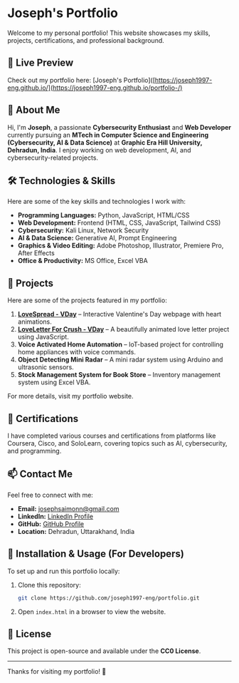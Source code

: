 # Joseph's Portfolio

Welcome to my personal portfolio! This website showcases my skills, projects, certifications, and professional background.

## 🚀 Live Preview
Check out my portfolio here: [Joseph's Portfolio]([https://joseph1997-eng.github.io/](https://joseph1997-eng.github.io/portfolio-/)

## 📌 About Me
Hi, I'm **Joseph**, a passionate **Cybersecurity Enthusiast** and **Web Developer** currently pursuing an **MTech in Computer Science and Engineering (Cybersecurity, AI & Data Science)** at **Graphic Era Hill University, Dehradun, India**. I enjoy working on web development, AI, and cybersecurity-related projects.

## 🛠️ Technologies & Skills
Here are some of the key skills and technologies I work with:

- **Programming Languages:** Python, JavaScript, HTML/CSS
- **Web Development:** Frontend (HTML, CSS, JavaScript, Tailwind CSS)
- **Cybersecurity:** Kali Linux, Network Security
- **AI & Data Science:** Generative AI, Prompt Engineering
- **Graphics & Video Editing:** Adobe Photoshop, Illustrator, Premiere Pro, After Effects
- **Office & Productivity:** MS Office, Excel VBA

## 💼 Projects
Here are some of the projects featured in my portfolio:

1. **[LoveSpread - VDay](https://joseph1997-eng.github.io/SpreadLove/)** – Interactive Valentine's Day webpage with heart animations.
2. **[LoveLetter For Crush - VDay](https://joseph1997-eng.github.io/LoverLetterForCrush/)** – A beautifully animated love letter project using JavaScript.
3. **Voice Activated Home Automation** – IoT-based project for controlling home appliances with voice commands.
4. **Object Detecting Mini Radar** – A mini radar system using Arduino and ultrasonic sensors.
5. **Stock Management System for Book Store** – Inventory management system using Excel VBA.

For more details, visit my portfolio website.

## 📜 Certifications
I have completed various courses and certifications from platforms like Coursera, Cisco, and SoloLearn, covering topics such as AI, cybersecurity, and programming.

## 📫 Contact Me
Feel free to connect with me:

- **Email:** josephsaimonn@gmail.com  
- **LinkedIn:** [LinkedIn Profile](https://www.linkedin.com/in/robinson-joseph-61734a17a)  
- **GitHub:** [GitHub Profile](https://github.com/joseph1997-eng)  
- **Location:** Dehradun, Uttarakhand, India  

## 📝 Installation & Usage (For Developers)
To set up and run this portfolio locally:

1. Clone this repository:
   ```sh
   git clone https://github.com/joseph1997-eng/portfolio.git
   ```
2. Open `index.html` in a browser to view the website.

## 📜 License
This project is open-source and available under the **CC0 License**.

---
Thanks for visiting my portfolio! 🚀

